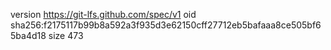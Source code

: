 version https://git-lfs.github.com/spec/v1
oid sha256:f2175117b99b8a592a3f935d3e62150cff27712eb5bafaaa8ce505bf65ba4d18
size 473
